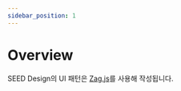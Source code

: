 ```yaml
---
sidebar_position: 1
---
```


# Overview

SEED Design의 UI 패턴은 [Zag.js](https://zagjs.com/)를 사용해 작성됩니다.
